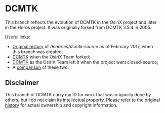 # DCMTK

This branch reflects the evolution of DCMTK in the OsiriX project and later in the Horos project. It was originally forked from DCMTK 3.5.4 in 2005.

Useful links:

* [Original history](https://github.com/aglv/Horos/commits/83026738b2e18b106441597ecc06907293288d7f/Binaries/dcmtk-source) of _/Binaries/dcmtk-source_ as of February 2017, when this branch was created;
* [DCMTK](https://github.com/aglv/DCMTK/tree/59ef310e80684ba4732c54a9a0df889cdc10c74e) when the OsiriX Team forked;
* [DCMTK](https://github.com/aglv/DCMTK/tree/7702129dde702572c02f7bdf8f07298040b07be3) as the OsiriX Team left it when the project went closed-source;
* A [comparison](https://github.com/aglv/DCMTK/compare/osirix-fork...osirix-last) of these two.

## Disclaimer

This branch of DCMTK carry my ID for work that was originally done by others, but I do not claim its intellectual property. Please refer to the [original history](https://github.com/aglv/Horos/commits/83026738b2e18b106441597ecc06907293288d7f/Binaries/dcmtk-source) for actual ownership and copyright information.
